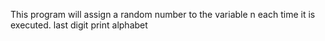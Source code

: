 This program will assign a random number to the variable n each time it is executed. 
last digit
print alphabet
